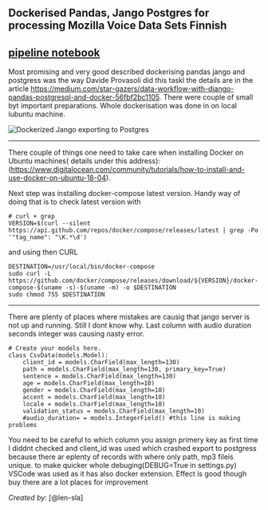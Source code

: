 

## Dockerised Pandas, Jango Postgres for processing Mozilla Voice Data Sets Finnish
 [pipeline notebook](pipeline_Finish_Post_SQL.ipynb)
---


Most promising and very good described dockerising pandas jango and postgress was the way Davide Provasoli did this taskl the details are in the article https://medium.com/star-gazers/data-workflow-with-django-pandas-postgresql-and-docker-56fbf2bc1105. There were couple of small byt important preparations. Whole dockerisation was done in on local lubuntu machine.

![Dockerized Jango exporting to Postgres ](docker-jango-postgres.gif)
 


---


There couple of things one need to take care when installing Docker on Ubuntu machines( details under this address): (https://www.digitalocean.com/community/tutorials/how-to-install-and-use-docker-on-ubuntu-18-04).

Next step was installing docker-compose latest version.
Handy way of doing that is to check latest version with 



```
# curl + grep
VERSION=$(curl --silent https://api.github.com/repos/docker/compose/releases/latest | grep -Po '"tag_name": "\K.*\d')
```
and using then CURL



```
DESTINATION=/usr/local/bin/docker-compose
sudo curl -L https://github.com/docker/compose/releases/download/${VERSION}/docker-compose-$(uname -s)-$(uname -m) -o $DESTINATION
sudo chmod 755 $DESTINATION

```





---
There are plenty of places where mistakes are causig that jango server 
is not up and running. Still I dont know why. Last column with audio duration seconds integer was causing nasty error. 





```
# Create your models here.
class CsvData(models.Model):
    client_id = models.CharField(max_length=130)
    path = models.CharField(max_length=130, primary_key=True)
    sentence = models.CharField(max_length=130)
    age = models.CharField(max_length=10)
    gender = models.CharField(max_length=10)
    accent = models.CharField(max_length=10)
    locale = models.CharField(max_length=10)
    validation_status = models.CharField(max_length=10)
    #audio_duration= = models.IntegerField() #this line is making problems
```

You need to be careful to which column you assign primery key as first time I diddnt checked and client_id was used which crashed export to postgress because there ar eplenty of records with where only path, mp3 fileis unique.
to make quicker whole debuging(DEBUG=True in settings.py) VSCode was used as it has also docker extension. Effect is good though buy there are a lot places for improvement


_Created by:_ [@len-sla]

